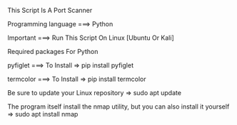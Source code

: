 This Script Is A Port Scanner

Programming language ===> Python

Important ===> Run This Script On Linux [Ubuntu Or Kali]


Required packages For Python

pyfiglet  ===> To Install => pip install pyfiglet 

termcolor ===> To Install => pip install termcolor

Be sure to update your Linux repository => 
sudo apt update 

The program itself install the nmap utility, but you can also install it yourself => 
sudo apt install nmap 
